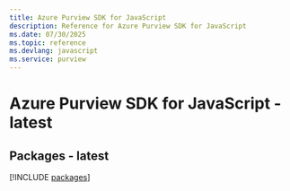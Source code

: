 ```yaml
---
title: Azure Purview SDK for JavaScript
description: Reference for Azure Purview SDK for JavaScript
ms.date: 07/30/2025
ms.topic: reference
ms.devlang: javascript
ms.service: purview
---
```

# Azure Purview SDK for JavaScript - latest
## Packages - latest
[!INCLUDE [packages](purview-index.md)]